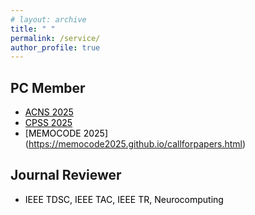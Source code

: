 ```yaml
---
# layout: archive
title: " "
permalink: /service/
author_profile: true
---
```


## PC Member
* [<font color="#000000">ACNS 2025 </font>](https://acns2025.fordaysec.de/call-for-papers/)
* [<font color="#000000">CPSS 2025 </font>](http://jianying.space/cpss/CPSS2025/)
* [<font color="#000000">MEMOCODE 2025] </font>(https://memocode2025.github.io/callforpapers.html) 


## Journal Reviewer
* <font color="#000000">IEEE TDSC, IEEE TAC, IEEE TR, Neurocomputing </font> 



